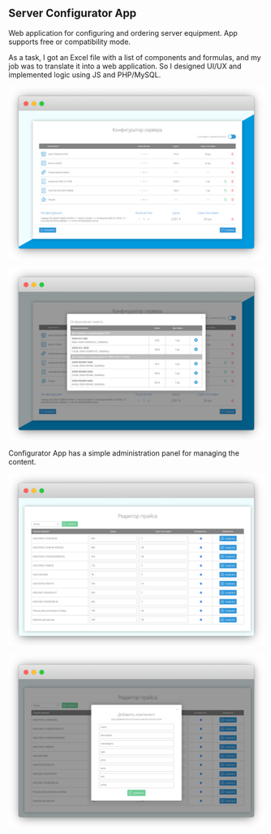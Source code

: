 ## Server Configurator App

Web application for configuring and ordering server equipment. App supports free or compatibility mode.

As a task, I got an Excel file with a list of components and formulas, and my job was to translate it into a web application. So I designed UI/UX and implemented logic using JS and PHP/MySQL.

![Demo1](app/source/demo/demo-1.png)

![Demo2](app/source/demo/demo-2.png)

Configurator App has a simple administration panel for managing the content.

![Demo3](app/source/demo/demo-3.png)

![Demo4](app/source/demo/demo-4.png)
